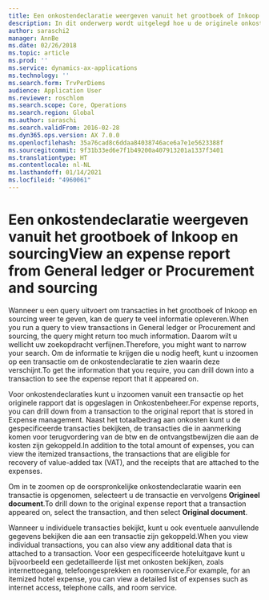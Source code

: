 ```yaml
---
title: Een onkostendeclaratie weergeven vanuit het grootboek of Inkoop en sourcing
description: In dit onderwerp wordt uitgelegd hoe u de originele onkostendeclaratie kunt bekijken waarop een transactie is vermeld.
author: saraschi2
manager: AnnBe
ms.date: 02/26/2018
ms.topic: article
ms.prod: ''
ms.service: dynamics-ax-applications
ms.technology: ''
ms.search.form: TrvPerDiems
audience: Application User
ms.reviewer: roschlom
ms.search.scope: Core, Operations
ms.search.region: Global
ms.author: saraschi
ms.search.validFrom: 2016-02-28
ms.dyn365.ops.version: AX 7.0.0
ms.openlocfilehash: 35a76cad8c6ddaa84038746ace6a7e1e5623388f
ms.sourcegitcommit: 9f31b33ed6e7f1b49200a407913201a1337f3401
ms.translationtype: HT
ms.contentlocale: nl-NL
ms.lasthandoff: 01/14/2021
ms.locfileid: "4960061"
---
```

# <a name="view-an-expense-report-from-general-ledger-or-procurement-and-sourcing"></a><span data-ttu-id="28d9c-103">Een onkostendeclaratie weergeven vanuit het grootboek of Inkoop en sourcing</span><span class="sxs-lookup"><span data-stu-id="28d9c-103">View an expense report from General ledger or Procurement and sourcing</span></span>

<span data-ttu-id="28d9c-104">Wanneer u een query uitvoert om transacties in het grootboek of Inkoop en sourcing weer te geven, kan de query te veel informatie opleveren.</span><span class="sxs-lookup"><span data-stu-id="28d9c-104">When you run a query to view transactions in General ledger or Procurement and sourcing, the query might return too much information.</span></span> <span data-ttu-id="28d9c-105">Daarom wilt u wellicht uw zoekopdracht verfijnen.</span><span class="sxs-lookup"><span data-stu-id="28d9c-105">Therefore, you might want to narrow your search.</span></span> <span data-ttu-id="28d9c-106">Om de informatie te krijgen die u nodig heeft, kunt u inzoomen op een transactie om de onkostendeclaratie te zien waarin deze verschijnt.</span><span class="sxs-lookup"><span data-stu-id="28d9c-106">To get the information that you require, you can drill down into a transaction to see the expense report that it appeared on.</span></span>

<span data-ttu-id="28d9c-107">Voor onkostendeclaraties kunt u inzoomen vanuit een transactie op het originele rapport dat is opgeslagen in Onkostenbeheer.</span><span class="sxs-lookup"><span data-stu-id="28d9c-107">For expense reports, you can drill down from a transaction to the original report that is stored in Expense management.</span></span> <span data-ttu-id="28d9c-108">Naast het totaalbedrag aan onkosten kunt u de gespecificeerde transacties bekijken, de transacties die in aanmerking komen voor terugvordering van de btw en de ontvangstbewijzen die aan de kosten zijn gekoppeld.</span><span class="sxs-lookup"><span data-stu-id="28d9c-108">In addition to the total amount of expenses, you can view the itemized transactions, the transactions that are eligible for recovery of value-added tax (VAT), and the receipts that are attached to the expenses.</span></span>

<span data-ttu-id="28d9c-109">Om in te zoomen op de oorspronkelijke onkostendeclaratie waarin een transactie is opgenomen, selecteert u de transactie en vervolgens **Origineel document**.</span><span class="sxs-lookup"><span data-stu-id="28d9c-109">To drill down to the original expense report that a transaction appeared on, select the transaction, and then select **Original document**.</span></span>

<span data-ttu-id="28d9c-110">Wanneer u individuele transacties bekijkt, kunt u ook eventuele aanvullende gegevens bekijken die aan een transactie zijn gekoppeld.</span><span class="sxs-lookup"><span data-stu-id="28d9c-110">When you view individual transactions, you can also view any additional data that is attached to a transaction.</span></span> <span data-ttu-id="28d9c-111">Voor een gespecificeerde hoteluitgave kunt u bijvoorbeeld een gedetailleerde lijst met onkosten bekijken, zoals internettoegang, telefoongesprekken en roomservice.</span><span class="sxs-lookup"><span data-stu-id="28d9c-111">For example, for an itemized hotel expense, you can view a detailed list of expenses such as internet access, telephone calls, and room service.</span></span>
